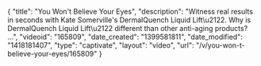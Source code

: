 {
    "title": "You Won't Believe Your Eyes",
    "description": "Witness real results in seconds with Kate Somerville's DermalQuench Liquid Lift\u2122. Why is DermalQuench Liquid Lift\u2122 different than other anti-aging products? ...",
    "videoid": "165809",
    "date_created": "1399581811",
    "date_modified": "1418181407",
    "type": "captivate",
    "layout": "video",
    "url": "\/v\/you-won-t-believe-your-eyes\/165809"
}